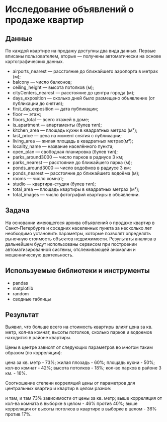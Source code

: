 # Исследование объявлений о продаже квартир

## Данные
По каждой квартире на продажу доступны два вида данных. Первые вписаны пользователем, вторые — получены автоматически на основе картографических данных.
- airports_nearest — расстояние до ближайшего аэропорта в метрах (м);
- balcony — число балконов;
- ceiling_height — высота потолков (м);
- cityCenters_nearest — расстояние до центра города (м);
- days_exposition — сколько дней было размещено объявление (от публикации до снятия);
- first_day_exposition — дата публикации;
- floor — этаж;
- floors_total — всего этажей в доме;
- is_apartment — апартаменты (булев тип);
- kitchen_area — площадь кухни в квадратных метрах (м²);
- last_price — цена на момент снятия с публикации;
- living_area — жилая площадь в квадратных метрах(м²);
- locality_name — название населённого пункта;
- open_plan — свободная планировка (булев тип);
- parks_around3000 — число парков в радиусе 3 км;
- parks_nearest — расстояние до ближайшего парка (м);
- ponds_around3000 — число водоёмов в радиусе 3 км;
- ponds_nearest — расстояние до ближайшего водоёма (м);
- rooms — число комнат;
- studio — квартира-студия (булев тип);
- total_area — площадь квартиры в квадратных метрах (м²);
- total_images — число фотографий квартиры в объявлении.

## Задача
На основании имеющегося архива объявлений о продаже квартир в Санкт-Петербурге и соседних населенных пункта за несколько лет необходимо установить параметры, которые позволят определять рыночную стоимость объектов недвижимости. Результаты анализа в дальнейшем будут использованы сервисом при построении автоматизированной системы, отслеживающей аномалии и мошенническую деятельность.

## Используемые библиотеки и инструменты
- pandas
- matplotlib
- random
- сводные таблицы

## Результат
Выявил, что больше всего на стоимость квартиры влият цена за кв. метр, кол-ва комнат, высоты потолков, сколько парков и водоемов находится в районе квартиры.

Цены в центре зависят от следующих параметров во многом таким образом (по корреляции):

цена за кв. метр - 73%;
жилая плозадь - 60%;
площадь кухни - 50%;
кол-во комнат - 42%;
высота потолков - 18%;
кол-во парков в районе 3 км. - 16%.

Соотношение степени корреляций цены от параметров для центральных квартир и квартир в целом разное:

и там, и там 73% зависимости от цены за кв. метр;
выше корреляция от кол-ва комната в выборке в целом - 46% против 40%;
выше корреляция от высоты потолков в квартире в выборке в целом - 36% против 17%.
